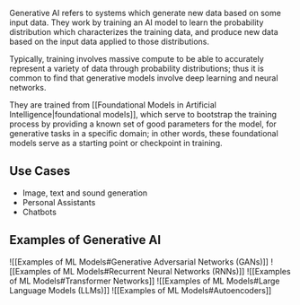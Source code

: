 Generative AI refers to systems which generate new data based on some input data. They work by training an AI model to learn the probability distribution which characterizes the training data, and produce new data based on the input data applied to those distributions.

Typically, training involves massive compute to be able to accurately represent a variety of data through probability distributions; thus it is common to find that generative models involve deep learning and neural networks.

They are trained from [[Foundational Models in Artificial Intelligence|foundational models]], which serve to bootstrap the training process by providing a known set of good parameters for the model, for generative tasks in a specific domain; in other words, these foundational models serve as a starting point or checkpoint in training.
## Use Cases
- Image, text and sound generation
- Personal Assistants
- Chatbots

## Examples of Generative AI
![[Examples of ML Models#Generative Adversarial Networks (GANs)]]
![[Examples of ML Models#Recurrent Neural Networks (RNNs)]]
![[Examples of ML Models#Transformer Networks]]
![[Examples of ML Models#Large Language Models (LLMs)]]
![[Examples of ML Models#Autoencoders]]